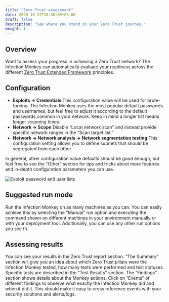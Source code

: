 ```yaml
---
title: "Zero Trust assessment"
date: 2020-10-22T16:58:09+03:00
draft: false
description: "See where you stand in your Zero Trust journey."
weight: 1
---
```


## Overview 

Want to assess your progress in achieving a Zero Trust network? The Infection Monkey can automatically evaluate your readiness across the different
[Zero Trust Extended Framework](https://www.forrester.com/report/The+Zero+Trust+eXtended+ZTX+Ecosystem/-/E-RES137210) principles.

## Configuration

- **Exploits -> Credentials** This configuration value will be used for brute-forcing. The Infection Monkey uses the most popular default passwords and usernames, but feel free to adjust it according to the default passwords common in your network. Keep in mind a longer list means longer scanning times.
- **Network -> Scope** Disable “Local network scan” and instead provide specific network ranges in the “Scan target list.”
- **Network -> Network analysis -> Network segmentation testing** This configuration setting allows you to define 
subnets that should be segregated from each other.

In general, other configuration value defaults should be good enough, but feel free to see the “Other” section for tips and tricks about more features and in-depth configuration parameters you can use.

![Exploit password and user lists](/images/usage/scenarios/user-password-lists.png "Exploit password and user lists")

## Suggested run mode

Run the Infection Monkey on as many machines as you can. You can easily achieve this by selecting the “Manual” run option and executing the command shown on different machines in your environment manually or with your deployment tool. Additionally, you can use any other run options you see fit.

## Assessing results

You can see your results in the Zero Trust report section. “The Summary” section will give you an idea about which Zero Trust pillars were the Infection Monkey tested, how many tests were performed and test statuses. Specific tests are described in the “Test Results” section. The “Findings” section shows details about the Monkey actions. Click on “Events” of different findings to observe what exactly the Infection Monkey did and when it did it. This should make it easy to cross reference events with your security solutions and alerts/logs.

